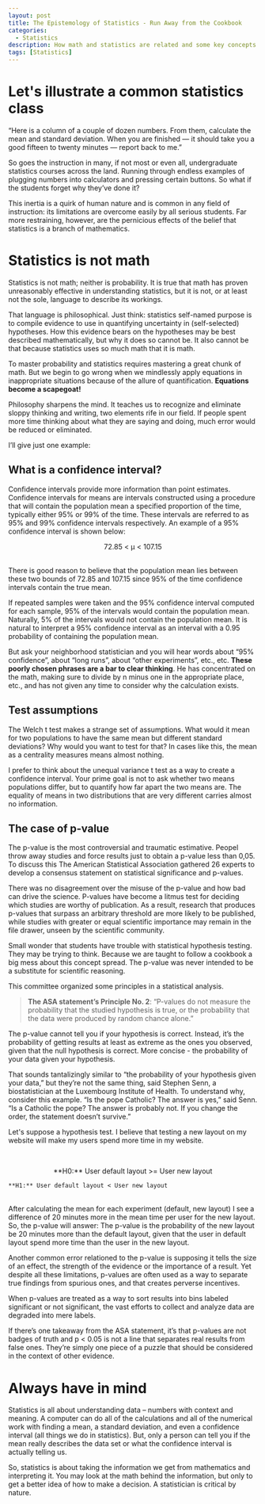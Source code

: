 ```yaml
---
layout: post
title: The Epistemology of Statistics - Run Away from the Cookbook
categories:
  - Statistics
description: How math and statistics are related and some key concepts in a data analysis
tags: [Statistics]
---
```



# Let's illustrate a common statistics class

“Here is a column of a couple of dozen numbers. From them, calculate the mean and standard deviation. 
When you are finished — it should take you a good fifteen to twenty minutes — report back to me.”

So goes the instruction in many, if not most or even all, undergraduate statistics courses across the land.
Running through endless examples of plugging numbers into calculators and pressing certain buttons.
So what if the students forget why they’ve done it?

This inertia is a quirk of human nature and is common in any field of instruction: its limitations are
overcome easily by all serious students. Far more restraining, however, are the pernicious effects of the belief
that statistics is a branch of mathematics.

# Statistics is not math

Statistics is not math; neither is probability. It is true that math has proven unreasonably effective
in understanding statistics, but it is not, or at least not the sole, language to describe its workings. 

That language is philosophical. Just think: statistics self-named purpose is to compile evidence to use in quantifying 
uncertainty in (self-selected) hypotheses. How this evidence bears on the hypotheses may be best described mathematically,
but why it does so cannot be. It also cannot be that because statistics uses so much math that it is math. 

To master probability and statistics requires mastering a great chunk of math. But we begin to go wrong when we 
mindlessly apply equations in inappropriate situations because of the allure of quantification. **Equations become a scapegoat!**

Philosophy sharpens the mind. It teaches us to recognize and eliminate sloppy thinking and writing,
two elements rife in our field.  If people spent more time thinking about what they are saying and doing, much error would be reduced or eliminated. 

I’ll give just one example:

## What is a confidence interval? 

Confidence intervals provide more information than point estimates. Confidence intervals for means are intervals constructed using a procedure that will contain the population mean a specified proportion of the time, typically either 95% or 99% of the time. These intervals are referred to as 95% and 99% confidence intervals respectively. An example of a 95% confidence interval is shown below:
<br/>
<p align="center">
  72.85 < μ < 107.15
</p>
<br/>
There is good reason to believe that the population mean lies between these two bounds of 72.85 and 107.15 since 95% of the time confidence intervals contain the true mean.

If repeated samples were taken and the 95% confidence interval computed for each sample, 95% of the intervals would contain the population mean. Naturally, 5% of the intervals would not contain the population mean. It is natural to interpret a 95% confidence interval as an interval with a 0.95 probability of containing the population mean. 

But ask your neighborhood statistician and you will hear words about “95% confidence”, about “long runs”, 
about “other experiments”, etc., etc. **These poorly chosen phrases are a bar to clear thinking**. 
He has concentrated on the math, making sure to divide by n minus one in the appropriate place, etc.,
and has not given any time to consider why the calculation exists.

## Test assumptions

The Welch t test makes a strange set of assumptions. What would it mean for two populations to have the same mean but different standard deviations? Why would you want to test for that? In cases like this, the mean as a centrality measures means almost nothing.

I prefer to think about the unequal variance t test as a way to create a confidence interval. Your prime goal is not to ask whether two means populations differ, but to quantify how far apart the two means are. The equality of means in two distributions that are very different carries almost no information. 

## The case of p-value

The p-value is the most controversial and traumatic estimative. Peopel throw away studies and force results just to obtain  a p-value less than 0,05. To discuss this The American Statistical Association gathered 26 experts to develop a consensus statement on statistical significance and p-values.

There was no disagreement over the misuse of the p-value and how bad can drive the science. P-values have become a litmus test for deciding which studies are worthy of publication. As a result, research that produces p-values that surpass an arbitrary threshold are more likely to be published, while studies with greater or equal scientific importance may remain in the file drawer, unseen by the scientific community.

Small wonder that students have trouble with statistical hypothesis testing. They may be trying to think. Because we are taught to follow a cookbook a big mess about this concept spread. The p-value was never intended to be a substitute for scientific reasoning.

This committee organized some principles in a statistical analysis.

> **The ASA statement’s Principle No. 2**: “P-values do not measure the probability that the studied hypothesis is true, or the probability that the data were produced by random chance alone.” 

The p-value cannot tell you if your hypothesis is correct. Instead, it’s the probability of getting results at least as extreme as the ones you observed, given that the null hypothesis is correct. More concise - the probability of your data given your hypothesis. 

That sounds tantalizingly similar to “the probability of your hypothesis given your data,” but they’re not the same thing, said Stephen Senn, a biostatistician at the Luxembourg Institute of Health. To understand why, consider this example. “Is the pope Catholic? The answer is yes,” said Senn. “Is a Catholic the pope? The answer is probably not. If you change the order, the statement doesn’t survive.”

Let's suppose a hypothesis test. I believe that testing a new layout on my website will make my users spend more time in my website.

<br/>
<p align="center">
	**H0:** User default layout >= User new layout
	
	**H1:** User default layout < User new layout
</p>
<br/>
After calculating the mean for each experiment (default, new layout) I see a difference of 20 minutes more in the mean time per user for the new layout. So, the p-value will answer: The p-value is the probability of the new layout be 20 minutes more than the default layout, given that the user in default layout spend more time than the user in the new layout.

Another common error relationed to the p-value is supposing it tells the size of an effect, the strength of the evidence or the importance of a result. Yet despite all these limitations, p-values are often used as a way to separate true findings from spurious ones, and that creates perverse incentives.

When p-values are treated as a way to sort results into bins labeled significant or not significant, the vast efforts to collect and analyze data are degraded into mere labels. 

If there’s one takeaway from the ASA statement, it’s that p-values are not badges of truth and p < 0.05 is not a line that separates real results from false ones. They’re simply one piece of a puzzle that should be considered in the context of other evidence.

# Always have in mind

Statistics is all about understanding data – numbers with context and meaning. A computer can do all of the calculations and all of the numerical work with finding a mean, a standard deviation, and even a confidence interval (all things we do in statistics). But, only a person can tell you if the mean really describes the data set or what the confidence interval is actually telling us.

So, statistics is about taking the information we get from mathematics and interpreting it. You may look at the math behind the information, but only to get a better idea of how to make a decision. A statistician is critical by nature.
